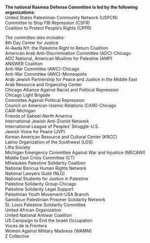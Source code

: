 **The national Rasmea Defense Committee is led by the following organizations:**<br>United States Palestinian Community Network (USPCN)
<br>Committee to Stop FBI Repression (CSFR)
<br>Coalition to Protect People’s Rights (CPPR)

_The committee also includes:_
<br>8th Day Center for Justice
<br>Al-Awda NY: the Palestine Right to Return Coalition
<br>American Arab Anti-Discrimination Committee (ADC)-Chicago
<br>ADC National, American Muslims for Palestine (AMP)
<br>ANSWER Coalition
<br>Anti-War Committee (AWC)-Chicago
<br>Anti-War Committee (AWC)-Minneapolis
<br>Arab Jewish Partnership for Peace and Justice in the Middle East
<br>Arab Resource and Organizing Center
<br>Chicago Alliance Against Racist and Political Repression
<br>Chicago Light Brigade
<br>Committee Against Political Repression
<br>Council on American-Islamic Relations (CAIR)-Chicago
<br>CAIR-Michigan
<br>Friends of Sabeel-North America
<br>International Jewish Anti-Zionist Network
<br>International League of Peoples’ Struggle-U.S.
<br>Jewish Voice for Peace (JVP)
<br>Korean American Resource and Cultural Center (KRCC)
<br>Latino Organization of the Southwest (LOS)
<br>Lifta Society
<br>Michigan Emergency Committee Against War and Injustice (MECAWI)
<br>Middle East Crisis Committee (CT)
<br>Milwaukee Palestine Solidarity Coalition
<br>National Boricua Human Rights Network
<br>National Lawyers Guild (NLG)
<br>National Students for Justice in Palestine
<br>Palestine Solidarity Group-Chicago
<br>Palestine Solidarity Legal Support
<br>Palestinian Youth Movement-USA Branch
<br>Samidoun Palestinian Prisoner Solidarity Network
<br>St. Louis Palestine Solidarity Committee
<br>United African Organization
<br>United National Antiwar Coalition
<br>US Campaign to End the Israeli Occupation
<br>Voces de la Frontera
<br>Women Against Military Madness (WAMM)
<br>Z Collective

